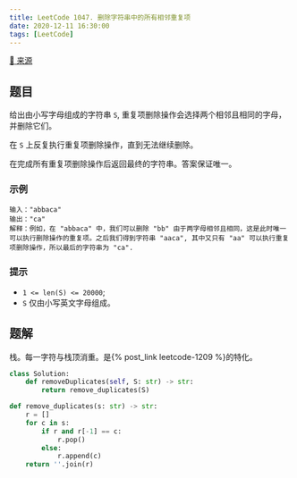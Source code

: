 ```yaml
---
title: LeetCode 1047. 删除字符串中的所有相邻重复项
date: 2020-12-11 16:30:00
tags: [LeetCode]
---
```


[:link: 来源](https://leetcode-cn.com/problems/remove-all-adjacent-duplicates-in-string/)

## 题目

给出由小写字母组成的字符串 `S`, 重复项删除操作会选择两个相邻且相同的字母，并删除它们。

在 `S` 上反复执行重复项删除操作，直到无法继续删除。

在完成所有重复项删除操作后返回最终的字符串。答案保证唯一。

### 示例

```raw
输入："abbaca"
输出："ca"
解释：例如，在 "abbaca" 中，我们可以删除 "bb" 由于两字母相邻且相同，这是此时唯一可以执行删除操作的重复项。之后我们得到字符串 "aaca", 其中又只有 "aa" 可以执行重复项删除操作，所以最后的字符串为 "ca".
```

### 提示

- `1 <= len(S) <= 20000`;
- `S` 仅由小写英文字母组成。

<!-- more -->

## 题解

栈。每一字符与栈顶消重。是{% post_link leetcode-1209 %}的特化。

```python
class Solution:
    def removeDuplicates(self, S: str) -> str:
        return remove_duplicates(S)

def remove_duplicates(s: str) -> str:
    r = []
    for c in s:
        if r and r[-1] == c:
            r.pop()
        else:
            r.append(c)
    return ''.join(r)
```
